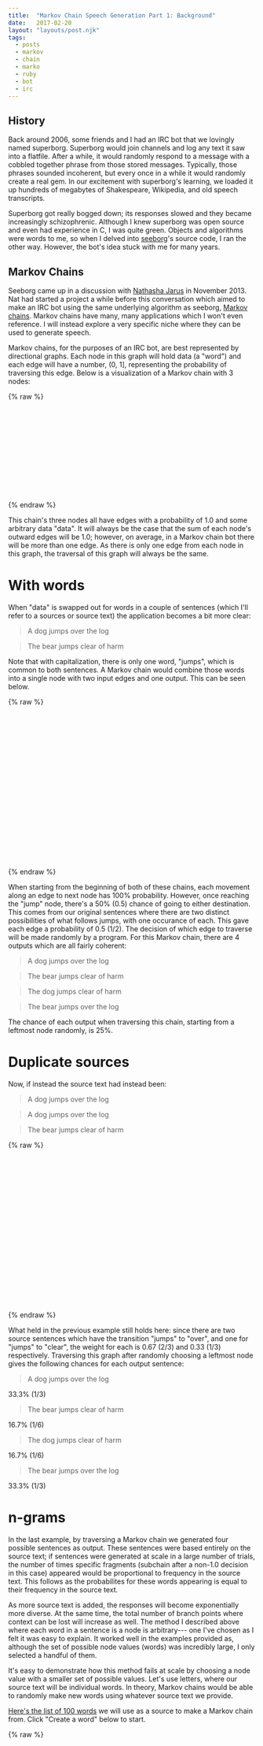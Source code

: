 ```yaml
---
title:  "Markov Chain Speech Generation Part 1: Background"
date:   2017-02-20
layout: "layouts/post.njk"
tags:
  - posts
  - markov
  - chain
  - marko
  - ruby 
  - bot
  - irc
---
```


<script src="https://code.jquery.com/jquery-3.1.1.js"></script>
<script src="http://underscorejs.org/underscore-min.js"></script>
<script src="{{ "/js/cytoscape.js" | url }}"></script>
<script src="/assets/js/markov.js"></script>

History
----------
Back around 2006, some friends and I had an IRC bot that we lovingly named superborg. Superborg would join channels and log any text it saw into a flatfile. After a while, it would randomly respond to a message with a cobbled together phrase from those stored messages. Typically, those phrases sounded incoherent, but every once in a while it would randomly create a real gem. In our excitement with superborg's learning, we loaded it up hundreds of megabytes of Shakespeare, Wikipedia, and old speech transcripts.

Superborg got really bogged down; its responses slowed and they became increasingly schizophrenic. Although I knew superborg was open source and even had experience in C, I was quite green. Objects and algorithms were words to me, so when I delved into [seeborg](https://github.com/hmage/seeborg)'s source code, I ran the other way. However, the bot's idea stuck with me for many years.

Markov Chains
-------------
Seeborg came up in a discussion with [Nathasha Jarus](https://web.mst.edu/~nmjxv3/) in November 2013. Nat had started a project a while before this conversation which aimed to make an IRC bot using the same underlying algorithm as seeborg, [Markov chains](https://en.wikipedia.org/wiki/Markov_chain). Markov chains have many, many applications which I won't even reference. I will instead explore a very specific niche where they can be used to generate speech.

Markov chains, for the purposes of an IRC bot, are best represented by directional graphs. Each node in this graph will hold data (a "word") and each edge will have a number, (0, 1], representing the probability of traversing this edge. Below is a visualization of a Markov chain with 3 nodes:

{% raw %}
<div id="markov-chain" class="markov-graph" style="width: 768px; height: 175px;"></div>

<script>
    markov.graphs.renderFirstExample("#markov-chain");
</script>
{% endraw %}

This chain's three nodes all have edges with a probability of 1.0 and some arbitrary data "data". It will always be the case that the sum of each node's outward edges will be 1.0; however, on average, in a Markov chain bot there will be more than one edge. As there is only one edge from each node in this graph, the traversal of this graph will always be the same.

With words
==========

When "data" is swapped out for words in a couple of sentences (which I'll refer to a sources or source text) the application becomes a bit more clear:
> A dog jumps over the log

> The bear jumps clear of harm

Note that with capitalization, there is only one word, "jumps", which is common to both sentences. A Markov chain would combine those words into a single node with two input edges and one output. This can be seen below.

{% raw %}
<div id="markov-chain-sentence" class="markov-graph" style="width: 768px; height: 300px;"></div>

<script>
  markov.graphs.renderSecondExample("#markov-chain-sentence");
</script>
{% endraw %}

When starting from the beginning of both of these chains, each movement along an edge to next node has 100% probability. However, once reaching the "jump" node, there's a 50% (0.5) chance of going to either destination. This comes from our original sentences where there are two distinct possibilities of what follows jumps, with one occurance of each. This gave each edge a probability of 0.5 (1/2). The decision of which edge to traverse will be made randomly by a program. For this Markov chain, there are 4 outputs which are all fairly coherent:
> A dog jumps over the log

> The bear jumps clear of harm

> The dog jumps clear of harm

> The bear jumps over the log

The chance of each output when traversing this chain, starting from a leftmost node randomly, is 25%.

Duplicate sources
=================

Now, if instead the source text had instead been:
> A dog jumps over the log

> A dog jumps over the log

> The bear jumps clear of harm

{% raw %}
<div id="markov-chain-sentence-two" class="markov-graph" style="width: 768px; height: 300px;"></div>

<script>
  markov.graphs.renderThirdExample("#markov-chain-sentence-two");
</script>
{% endraw %}

What held in the previous example still holds here: since there are two source sentences which have the transition "jumps" to "over", and one for "jumps" to "clear", the weight for each is 0.67 (2/3) and 0.33 (1/3) respectively. Traversing this graph after randomly choosing a leftmost node gives the following chances for each output sentence:

> A dog jumps over the log

33.3% (1/3)

> The bear jumps clear of harm

16.7% (1/6)

> The dog jumps clear of harm

16.7% (1/6)

> The bear jumps over the log

33.3% (1/3)

n-grams
=======
In the last example, by traversing a Markov chain we generated four possible sentences as output. These sentences were based entirely on the source text; if sentences were generated at scale in a large number of trials, the number of times specific fragments (subchain after a non-1.0 decision in this case) appeared would be proportional to frequency in the source text. This follows as the probabilites for these words appearing is equal to their frequency in the source text.

As more source text is added, the responses will become exponentially more diverse. At the same time, the total number of branch points where context can be lost will increase as well. The method I described above where each word in a sentence is a node is arbitrary--- one I've chosen as I felt it was easy to explain. It worked well in the examples provided as, although the set of possible node values (words) was incredibly large,  I only selected a handful of them.

It's easy to demonstrate how this method fails at scale by choosing a node value with a smaller set of possible values. Let's use letters, where our source text will be individual words. In theory, Markov chains would be able to randomly make new words using whatever source text we provide.

[Here's the list of 100 words](/assets/scripts/markov/100words.json) we will use as a source to make a Markov chain from. Click "Create a word" below to start.

{% raw %}
<div id="markov-chain-letter-graph" class="markov-graph" style="height: 600px; width: 768px;"></div>
<br />
<div id="built-word" style="height: 25px;"></div>
<a id="build-word" href="#">Create a word</a>
<script>
  $('#build-word').on('click', function(e) { e.preventDefault(); $('#built-word').text(''); markov.graphs.generateWord(3, "#built-word"); });
  markov.graphs.renderFourthExample();
</script>
{% endraw %}

A few notes regarding some non-letter symbols. "^" represents an arbitrary start of a word. This entry node in our graph ensures that the first letter on each word is in proportion with our source. "$", similarly, represents the end of a word, and ensures that letters which typically end words have that probability represented.

For the simplicity of the generation, the generated words do a lot right: "u" always follows "q", letters such as "y" usually end words, and most [consonant clusters](https://en.wikipedia.org/wiki/Consonant_cluster) and syllables in the words all appear in English. But there are also some drawbacks; the generated words can sometimes loop due to the cycles in this graph (much more on that later) and become incredibly long. There are also consonant clusters which never begin or never end a syllable that do--- for example, "nt" in English does not begin syllables nor does "pl" end syllables.

These drawbacks are all caused by a loss in context by the Markov chain. While it's traversing the graph, there's no way for it to represent the relationship between "pl" and "a", all it has is that "l" is preceded by "p" and followed by "l". One method for storing this relationship is by using n-grams. Our current representation could be considered a 1-gram; if we instead used a bigram, we could represent the relationship between "pl" and "a-" where "a- is followed by another letter."

Below is yet another example of a Markov chain which does just that. You can also click "Create a word" to see how the output is.

{% raw %}
<div id="markov-chain-digram-graph" class="markov-graph" style="height: 800px; width: 800px;"></div>
<br />
<div id="built-word-2" style="height: 25px;"></div>
<a href="javascript:$('#built-word-2').text(''); markov.graphs.generateWord(4, '#built-word-2');">Create a word</a>

<script>
  markov.graphs.renderFifthExample();
</script>
{% endraw %}
